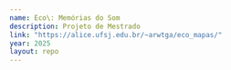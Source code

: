 ```yaml
---
name: Eco\: Memórias do Som
description: Projeto de Mestrado
link: "https://alice.ufsj.edu.br/~arwtga/eco_mapas/"
year: 2025
layout: repo
---
```

